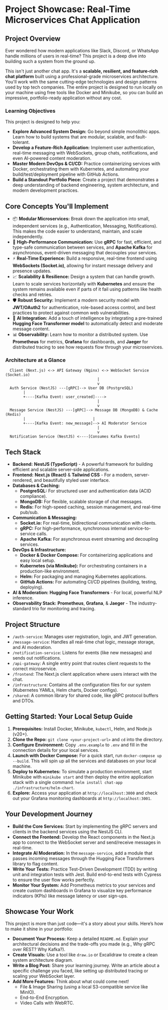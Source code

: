
# Project Showcase: Real-Time Microservices Chat Application

## Project Overview

Ever wondered how modern applications like Slack, Discord, or WhatsApp handle millions of users in real-time? This project is a deep dive into building such a system from the ground up.

This isn't just another chat app. It's a **scalable, resilient, and feature-rich chat platform** built using a professional-grade microservices architecture. You'll work with the same cutting-edge technologies and design patterns used by top tech companies. The entire project is designed to run locally on your machine using free tools like Docker and Minikube, so you can build an impressive, portfolio-ready application without any cost.

### Learning Objectives

This project is designed to help you:

  - **Explore Advanced System Design:** Go beyond simple monolithic apps. Learn how to build systems that are modular, scalable, and fault-tolerant.
  - **Develop a Feature-Rich Application:** Implement user authentication, real-time messaging with WebSockets, group chats, notifications, and even AI-powered content moderation.
  - **Master Modern DevOps & CI/CD:** Practice containerizing services with Docker, orchestrating them with Kubernetes, and automating your build/test/deployment pipeline with GitHub Actions.
  - **Build a Standout Portfolio Piece:** Create a project that demonstrates a deep understanding of backend engineering, system architecture, and modern development practices.

## Core Concepts You'll Implement

  - 📦 **Modular Microservices:** Break down the application into small, independent services (e.g., Authentication, Messaging, Notifications). This makes the code easier to understand, maintain, and scale independently.
  - 🚀 **High-Performance Communication:** Use **gRPC** for fast, efficient, and type-safe communication between services, and **Apache Kafka** for asynchronous, event-driven messaging that decouples your services.
  - ⚡ **Real-Time Experience:** Build a responsive, real-time frontend using **WebSockets (Socket.io)**, allowing for instant message delivery and presence updates.
  - 📈 **Scalability & Resilience:** Design a system that can handle growth. Learn to scale services horizontally with **Kubernetes** and ensure the system remains available even if parts of it fail using patterns like health checks and retries.
  - 🛡️ **Robust Security:** Implement a modern security model with **JWT/OAuth2** for authentication, role-based access control, and best practices to protect against common web vulnerabilities.
  - 🧠 **AI Integration:** Add a touch of intelligence by integrating a pre-trained **Hugging Face Transformer model** to automatically detect and moderate message content.
  - 📊 **Observability:** Learn how to monitor a distributed system. Use **Prometheus** for metrics, **Grafana** for dashboards, and **Jaeger** for distributed tracing to see how requests flow through your microservices.

### Architecture at a Glance

```
  Client (Next.js) <-> API Gateway (Nginx) <-> WebSocket Service (Socket.io)
                                         |
                                         v
  Auth Service (NestJS) ---[gRPC]--> User DB (PostgreSQL)
        |
        +----[Kafka Event: user_created]---->
                                         |
                                         v
  Message Service (NestJS) ---[gRPC]--> Message DB (MongoDB) & Cache (Redis)
        |                              |
        +----[Kafka Event: new_message]--> AI Moderator Service
                                         |
                                         v
  Notification Service (NestJS) <----[Consumes Kafka Events]
```

## Tech Stack

  - **Backend:** **NestJS (TypeScript)** - A powerful framework for building efficient and scalable server-side applications.
  - **Frontend:** **Next.js (React)** & **Tailwind CSS** - For a modern, server-rendered, and beautifully styled user interface.
  - **Databases & Caching:**
      - **PostgreSQL:** For structured user and authentication data (ACID compliance).
      - **MongoDB:** For flexible, scalable storage of chat messages.
      - **Redis:** For high-speed caching, session management, and real-time pub/sub.
  - **Communication & Messaging:**
      - **Socket.io:** For real-time, bidirectional communication with clients.
      - **gRPC:** For high-performance, synchronous internal service-to-service calls.
      - **Apache Kafka:** For asynchronous event streaming and decoupling services.
  - **DevOps & Infrastructure:**
      - **Docker & Docker Compose:** For containerizing applications and easy local setup.
      - **Kubernetes (via Minikube):** For orchestrating containers in a production-like environment.
      - **Helm:** For packaging and managing Kubernetes applications.
      - **GitHub Actions:** For automating CI/CD pipelines (building, testing, deploying).
  - **AI & Moderation:** **Hugging Face Transformers** - For local, powerful NLP inference.
  - **Observability Stack:** **Prometheus**, **Grafana**, & **Jaeger** - The industry-standard trio for monitoring and tracing.

## Project Structure

  - `/auth-service`: Manages user registration, login, and JWT generation.
  - `/message-service`: Handles all real-time chat logic, message storage, and AI moderation.
  - `/notification-service`: Listens for events (like new messages) and sends out notifications.
  - `/api-gateway`: A single entry point that routes client requests to the correct microservice.
  - `/frontend`: The Next.js client application where users interact with the chat.
  - `/infrastructure`: Contains all the configuration files for our system (Kubernetes YAMLs, Helm charts, Docker configs).
  - `/shared`: A common library for shared code, like gRPC protocol buffers and DTOs.

## Getting Started: Your Local Setup Guide

1.  **Prerequisites:** Install Docker, Minikube, `kubectl`, Helm, and Node.js (v20+).
2.  **Clone the Repo:** `git clone <your-project-url>` and `cd` into the directory.
3.  **Configure Environment:** Copy `.env.example` to `.env` and fill in the connection details for your local services.
4.  **Launch with Docker Compose:** For a quick start, run `docker-compose up --build`. This will spin up all the services and databases on your local machine.
5.  **Deploy to Kubernetes:** To simulate a production environment, start Minikube with `minikube start` and then deploy the entire application stack with a single command: `helm install chat-app ./infrastructure/helm-chart`.
6.  **Explore:** Access your application at `http://localhost:3000` and check out your Grafana monitoring dashboards at `http://localhost:3001`.

## Your Development Journey

  - **Build the Core Services:** Start by implementing the gRPC servers and clients in the backend services using the NestJS CLI.
  - **Connect the Frontend:** Develop the React components in the Next.js app to connect to the WebSocket server and send/receive messages in real-time.
  - **Integrate AI Moderation:** In the `message-service`, add a module that passes incoming messages through the Hugging Face Transformers library to flag content.
  - **Write Your Tests:** Practice Test-Driven Development (TDD) by writing unit and integration tests with Jest. Build end-to-end tests with Cypress to ensure the user flow works perfectly.
  - **Monitor Your System:** Add Prometheus metrics to your services and create custom dashboards in Grafana to visualize key performance indicators (KPIs) like message latency or user sign-ups.

## Showcase Your Work

This project is more than just code—it's a story about your skills. Here’s how to make it shine in your portfolio:

  - **Document Your Process:** Keep a detailed `README.md`. Explain your architectural decisions and the trade-offs you made (e.g., Why gRPC over REST? Why Kafka?).
  - **Create Visuals:** Use a tool like `draw.io` or Excalidraw to create a clean system architecture diagram.
  - **Write a Blog Post:** Share your learning journey. Write an article about a specific challenge you faced, like setting up distributed tracing or scaling your WebSocket layer.
  - **Add More Features:** Think about what could come next\!
      - File & Image Sharing (using a local S3-compatible service like MinIO).
      - End-to-End Encryption.
      - Video Calls with WebRTC.